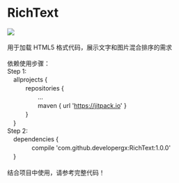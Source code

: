 # RichText
[![](https://jitpack.io/v/developergx/RichText.svg)](https://jitpack.io/#developergx/RichText)<br><br>
用于加载 HTML5 格式代码，展示文字和图片混合排序的需求<br><br>
依赖使用步骤：<br>
Step 1:<br>
　allprojects {<br>
　　　repositories {<br>
　　　　　...<br>
　　　　　maven { url 'https://jitpack.io' }<br>
　　　}<br>
　}<br>
Step 2:<br>
　dependencies { <br>
　　　　compile 'com.github.developergx:RichText:1.0.0'<br>
　}<br><br>
结合项目中使用，请参考完整代码！<br><br>